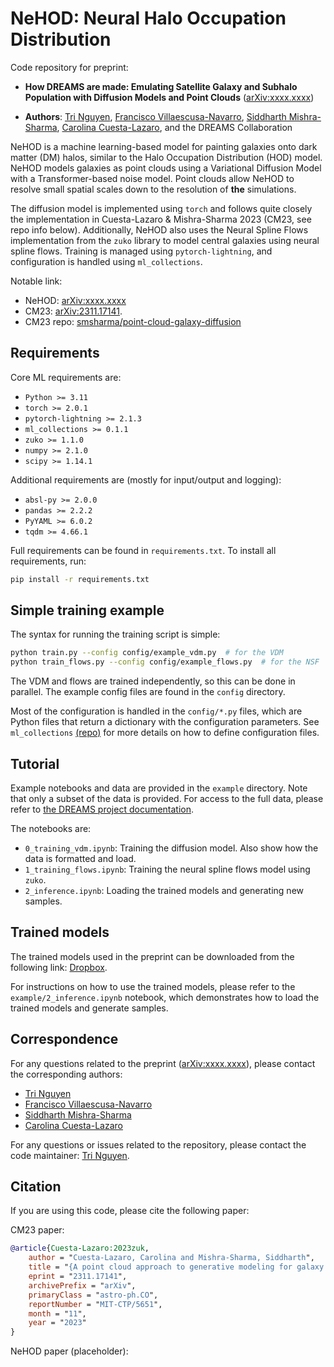 # NeHOD: Neural Halo Occupation Distribution
Code repository for preprint:

- **How DREAMS are made: Emulating Satellite Galaxy and Subhalo Population
  with Diffusion Models and Point Clouds** ([arXiv:xxxx.xxxx](https://arxiv.org/abs/xxxx.xxxx))

- **Authors**: [Tri Nguyen](mailto:tnguy@mit.edu), [Francisco Villaescusa-Navarro](fvillaescusa@flatironinstitute.org), [Siddharth Mishra-Sharma](smsharma@mit.edu), [Carolina Cuesta-Lazaro](cuestalz@mit.edu), and the DREAMS Collaboration


NeHOD is a machine learning-based model for painting galaxies onto dark matter (DM) halos, similar to the Halo Occupation Distribution (HOD) model.
NeHOD models galaxies as point clouds using a Variational Diffusion Model with a Transformer-based noise model.
Point clouds allow NeHOD to resolve small spatial scales down to the resolution of **the** simulations.

The diffusion model is implemented using `torch` and follows quite closely the implementation in Cuesta-Lazaro & Mishra-Sharma 2023 (CM23, see repo info below).
Additionally, NeHOD also uses the Neural Spline Flows implementation from the `zuko` library to model central galaxies using neural spline flows.
Training is managed using `pytorch-lightning`, and configuration is handled using `ml_collections`.

Notable link:
- NeHOD: [arXiv:xxxx.xxxx](https://arxiv.org/abs/xxxx.xxxx)
- CM23: [arXiv:2311.17141](https://arxiv.org/abs/2311.17141).
- CM23 repo: [smsharma/point-cloud-galaxy-diffusion](https://github.com/smsharma/point-cloud-galaxy-diffusion)

## Requirements
Core ML requirements are:
- `Python >= 3.11`
- `torch >= 2.0.1`
- `pytorch-lightning >= 2.1.3`
- `ml_collections >= 0.1.1`
- `zuko >= 1.1.0`
- `numpy >= 2.1.0`
- `scipy >= 1.14.1`

Additional requirements are (mostly for input/output and logging):
- `absl-py >= 2.0.0`
- `pandas >= 2.2.2`
- `PyYAML >= 6.0.2`
- `tqdm >= 4.66.1`


Full requirements can be found in `requirements.txt`. To install all requirements, run:
```bash
pip install -r requirements.txt
```

## Simple training example
The syntax for running the training script is simple:
```bash
python train.py --config config/example_vdm.py  # for the VDM
python train_flows.py --config config/example_flows.py  # for the NSF
```
The VDM and flows are trained independently, so this can be done in parallel.
The example config files are found in the `config` directory.

Most of the configuration is handled in the `config/*.py` files, which are Python files that return a dictionary with the configuration parameters.
See `ml_collections` [(repo)](https://github.com/google/ml_collections) for more details on how to define configuration files.

## Tutorial
Example notebooks and data are provided in the `example` directory. Note that only a subset of the data is provided. For access to the full data, please refer to [the DREAMS project documentation](https://dreams-project.readthedocs.io/).

The notebooks are:
- `0_training_vdm.ipynb`: Training the diffusion model. Also show how the data is formatted and load.
- `1_training_flows.ipynb`: Training the neural spline flows model using `zuko`.
- `2_inference.ipynb`: Loading the trained models and generating new samples.

## Trained models

The trained models used in the preprint can be downloaded from the following link:
[Dropbox](https://www.dropbox.com/scl/fi/2lvkuuivpju8x1hhhh9qn/trained-models.zip?rlkey=yvmajri3zsd8rukd6tj0cflpw&st=aaxw9wi1&dl=0).


For instructions on how to use the trained models, please refer to the `example/2_inference.ipynb` notebook, which demonstrates how to load the trained models and generate samples.

## Correspondence
For any questions related to the preprint ([arXiv:xxxx.xxxx](https://arxiv.org/abs/xxxx.xxxx)), please contact the corresponding authors:
- [Tri Nguyen](mailto:tnguy@mit.edu)
- [Francisco Villaescusa-Navarro](fvillaescusa@flatironinstitute.org)
- [Siddharth Mishra-Sharma](smsharma@mit.edu)
- [Carolina Cuesta-Lazaro](cuestalz@mit.edu)

For any questions or issues related to the repository, please contact the code maintainer: [Tri Nguyen](mailto:tnguy@mit.edu).

## Citation
If you are using this code, please cite the following paper:

CM23 paper:
```bibtex
@article{Cuesta-Lazaro:2023zuk,
    author = "Cuesta-Lazaro, Carolina and Mishra-Sharma, Siddharth",
    title = "{A point cloud approach to generative modeling for galaxy surveys at the field level}",
    eprint = "2311.17141",
    archivePrefix = "arXiv",
    primaryClass = "astro-ph.CO",
    reportNumber = "MIT-CTP/5651",
    month = "11",
    year = "2023"
}
```

NeHOD paper (placeholder):
```bibtex
```